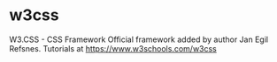# w3css
W3.CSS - CSS Framework
Official framework added by author Jan Egil Refsnes.
Tutorials at https://www.w3schools.com/w3css
